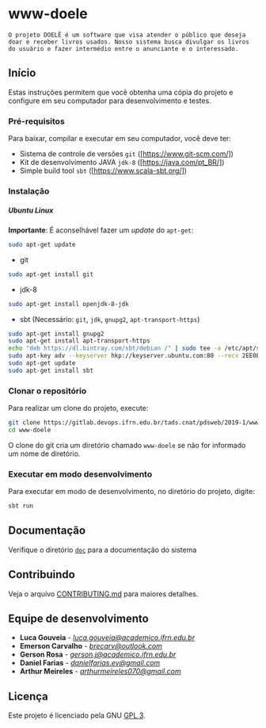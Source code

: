 # www-doele

`O projeto DOELÊ é um software que visa atender o público que deseja doar e receber livros usados. Nosso sistema busca divulgar os livros do usuário e fazer intermédio entre o anunciante e o interessado.`

## Início

Estas instruções permitem que você obtenha uma cópia do projeto e configure
em seu computador para desenvolvimento e testes.


### Pré-requisitos

Para baixar, compilar e executar em seu computador, você deve ter:

- Sistema de controle de versões `git` ([https://www.git-scm.com/])
- Kit de desenvolvimento JAVA `jdk-8` ([https://java.com/pt_BR/])
- Simple build tool `sbt` ([https://www.scala-sbt.org/])

### Instalação

##### Ubuntu Linux

**Importante**: É aconselhável fazer um _update_ do `apt-get`:
```sh
sudo apt-get update
```

- git

```sh
sudo apt-get install git
```

- jdk-8

```sh
sudo apt-get install openjdk-8-jdk
```

- sbt (Necessário: `git`, `jdk`, `gnupg2`, `apt-transport-https`)

```sh
sudo apt-get install gnupg2
sudo apt-get install apt-transport-https
echo "deb https://dl.bintray.com/sbt/debian /" | sudo tee -a /etc/apt/sources.list.d/sbt.list
sudo apt-key adv --keyserver hkp://keyserver.ubuntu.com:80 --recv 2EE0EA64E40A89B84B2DF73499E82A75642AC823
sudo apt-get update
sudo apt-get install sbt
```

### Clonar o repositório

Para realizar um clone do projeto, execute:

```sh
git clone https://gitlab.devops.ifrn.edu.br/tads.cnat/pdsweb/2019-1/www-doele.git
cd www-doele
```

O clone do git cria um diretório chamado `www-doele` se não for informado um
nome de diretório.

### Executar em modo desenvolvimento

Para executar em modo de desenvolvimento,
no diretório do projeto, digite:

```sh
sbt run
```

## Documentação

Verifique o diretório [`doc`](./doc/) para a documentação do sistema

## Contribuindo

Veja o arquivo [CONTRIBUTING.md](CONTRIBUTING.md) para maiores detalhes.

## Equipe de desenvolvimento

* **Luca Gouveia** - *luca.gouveia@academico.ifrn.edu.br*
* **Emerson Carvalho** - *brecarv@outlook.com*
* **Gerson Rosa** - *gerson.j@academico.ifrn.edu.br*
* **Daniel Farias** - *danielfarias.ev@gmail.com*
* **Arthur Meireles** - *arthurmeireles070@gmail.com*

## Licença

Este projeto é licenciado pela GNU [GPL 3](LICENSE.md).
